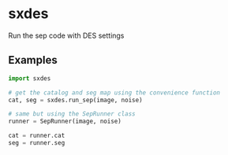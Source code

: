 # sxdes
Run the sep code with DES settings

Examples
---------
```python
import sxdes

# get the catalog and seg map using the convenience function
cat, seg = sxdes.run_sep(image, noise)

# same but using the SepRunner class
runner = SepRunner(image, noise)

cat = runner.cat
seg = runner.seg
```
